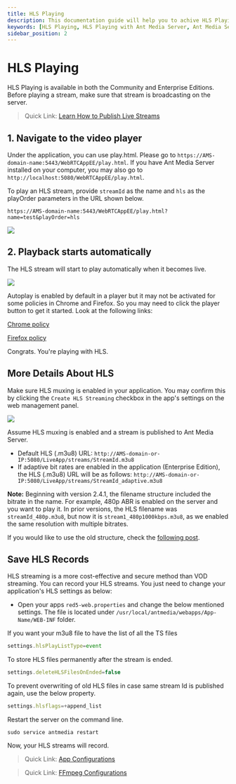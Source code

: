 ```yaml
---
title: HLS Playing
description: This documentation guide will help you to achive HLS Playing and Save HLS Records to your servers.
keywords: [HLS Playing, HLS Playing with Ant Media Server, Ant Media Server Documentation, Ant Media Server Tutorials]
sidebar_position: 2
---
```


# HLS Playing

HLS Playing is available in both the Community and Enterprise Editions. Before playing a stream, make sure that stream is broadcasting on the server.

> Quick Link: [Learn How to Publish Live Streams](/docs/category/publish-live-stream/)

## 1. Navigate to the video player  

Under the application, you can use play.html. Please go to ```https://AMS-domain-name:5443/WebRTCAppEE/play.html```. If you have Ant Media Server installed on your computer, you may also go to ```http://localhost:5080/WebRTCAppEE/play.html```.

To play an HLS stream, provide ```streamId``` as the name and ```hls``` as the playOrder parameters in the URL shown below. 
    
```https://AMS-domain-name:5443/WebRTCAppEE/play.html?name=test&playOrder=hls```
    
![](@site/static/img/playing-live-streams/hls-playing/hls-player.png)
    

## 2. Playback starts automatically

The HLS stream will start to play automatically when it becomes live.
    
![](@site/static/img/playing-live-streams/hls-playing/hls-started.png)

Autoplay is enabled by default in a player but it may not be activated for some policies in Chrome and Firefox. So you may need to click the player button to get it started. Look at the following links:

[Chrome policy](https://developers.google.com/web/updates/2017/09/autoplay-policy-changes)

[Firefox policy](https://hacks.mozilla.org/2019/02/firefox-66-to-block-automatically-playing-audible-video-and-audio/)

Congrats. You're playing with HLS.

## More Details About HLS

Make sure HLS muxing is enabled in your application. You may confirm this by clicking the ```Create HLS Streaming``` checkbox in the app's settings on the web management panel.

![](@site/static/img/playing-live-streams/hls-playing/hls-enabled.png)

Assume HLS muxing is enabled and a stream is published to Ant Media Server.

* Default HLS (.m3u8) URL: 
```http://AMS-domain-or-IP:5080/LiveApp/streams/StreamId.m3u8```
*   If adaptive bit rates are enabled in the application (Enterprise Edition), the HLS (.m3u8) URL will be as follows: 
```http://AMS-domain-or-IP:5080/LiveApp/streams/StreamId_adaptive.m3u8```

**Note:** Beginning with version 2.4.1, the filename structure included the bitrate in the name. For example, 480p ABR is enabled on the server and you want to play it.
In prior versions, the HLS filename was ```streamId_480p.m3u8```, but now it is ```stream1_480p1000kbps.m3u8```, as we enabled the same resolution with multiple bitrates.

If you would like to use the old structure, check the [following post](https://github.com/orgs/ant-media/discussions/4984).

## Save HLS Records

HLS streaming is a more cost-effective and secure method than VOD streaming. You can record your HLS streams. You just need to change your application's HLS settings as below:

*   Open your apps ```red5-web.properties``` and change the below mentioned settings. The file is located under `/usr/local/antmedia/webapps/App-Name/WEB-INF` folder.

    
If you want your m3u8 file to have the list of all the TS files

```js 
settings.hlsPlayListType=event
```
    
To store HLS files permanently after the stream is ended.

```js 
settings.deleteHLSFilesOnEnded=false
```
    
To prevent overwriting of old HLS files in case same stream Id is published again, use the below property.

```js 
settings.hlsflags=+append_list
```

Restart the server on the command line.
    
```shell
sudo service antmedia restart
```
    
Now, your HLS streams will record.
    

> Quick Link: [App Configurations](https://antmedia.io/docs/guides/configuration-and-testing/ams-application-configuration/)

> Quick Link: [FFmpeg Configurations](https://ffmpeg.org/ffmpeg-formats.html#toc-Options-6)
